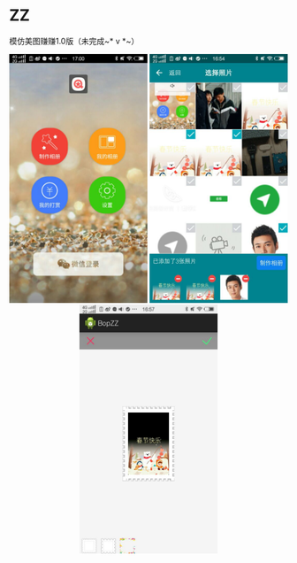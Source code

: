 # ZZ
模仿美图赚赚1.0版（未完成~* v *~）

<div align=center>
  <img src="https://github.com/xmutzlq/ZZ/blob/master/pic/5.jpg" width="250" height="450" alt="首页"/>
  <img src="https://github.com/xmutzlq/ZZ/blob/master/pic/1.jpg" width="250" height="450" alt="制作相册1"/>
  <img src="https://github.com/xmutzlq/ZZ/blob/master/pic/3.jpg" width="250" height="450" alt="制作相册2"/>
</div>
